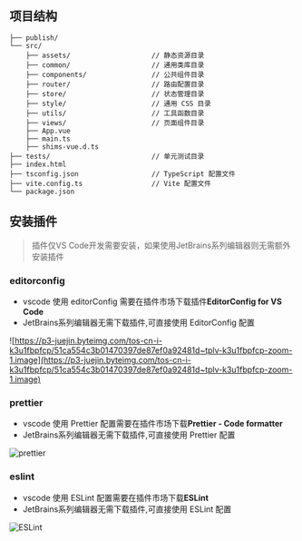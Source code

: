 ## 项目结构

```
├── publish/
└── src/
    ├── assets/                    // 静态资源目录
    ├── common/                    // 通用类库目录
    ├── components/                // 公共组件目录
    ├── router/                    // 路由配置目录
    ├── store/                     // 状态管理目录
    ├── style/                     // 通用 CSS 目录
    ├── utils/                     // 工具函数目录
    ├── views/                     // 页面组件目录
    ├── App.vue
    ├── main.ts
    ├── shims-vue.d.ts
├── tests/                         // 单元测试目录
├── index.html
├── tsconfig.json                  // TypeScript 配置文件
├── vite.config.ts                 // Vite 配置文件
└── package.json

```

## 安装插件

> 插件仅VS Code开发需要安装，如果使用JetBrains系列编辑器则无需额外安装插件
### editorconfig

- vscode 使用 editorConfig 需要在插件市场下载插件**EditorConfig for VS Code**
- JetBrains系列编辑器无需下载插件,可直接使用 EditorConfig 配置

![https://p3-juejin.byteimg.com/tos-cn-i-k3u1fbpfcp/51ca554c3b01470397de87ef0a92481d~tplv-k3u1fbpfcp-zoom-1.image](https://p3-juejin.byteimg.com/tos-cn-i-k3u1fbpfcp/51ca554c3b01470397de87ef0a92481d~tplv-k3u1fbpfcp-zoom-1.image)


### prettier

- vscode 使用 Prettier 配置需要在插件市场下载**Prettier - Code formatter**
- JetBrains系列编辑器无需下载插件,可直接使用 Prettier 配置

![prettier](https://p3-juejin.byteimg.com/tos-cn-i-k3u1fbpfcp/ba1f48fbd3bf441b90d58012270c867b~tplv-k3u1fbpfcp-zoom-1.image)

### eslint

- vscode 使用 ESLint 配置需要在插件市场下载**ESLint**
- JetBrains系列编辑器无需下载插件,可直接使用 ESLint 配置

![ESLint](https://p3-juejin.byteimg.com/tos-cn-i-k3u1fbpfcp/61a7c36554da4b8ab889f8bfde0538cc~tplv-k3u1fbpfcp-zoom-1.image)

